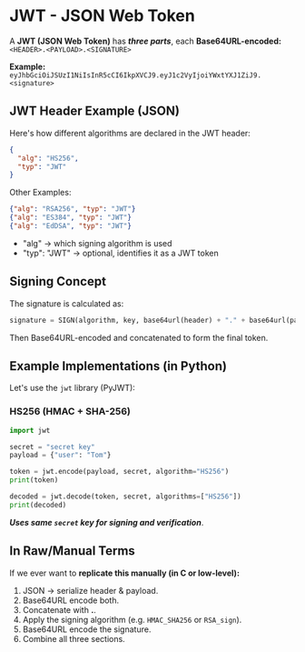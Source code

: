 # JWT - JSON Web Token
A **JWT (JSON Web Token)** has ***three parts***, each **Base64URL-encoded:** `<HEADER>.<PAYLOAD>.<SIGNATURE>`

**Example:** `eyJhbGciOiJSUzI1NiIsInR5cCI6IkpXVCJ9.eyJ1c2VyIjoiYWxtYXJ1ZiJ9.<signature>`

## JWT Header Example (JSON)
Here's how different algorithms are declared in the JWT header:
```json
{
  "alg": "HS256",
  "typ": "JWT"
}

```
Other Examples:

```json
{"alg": "RSA256", "typ": "JWT"}
{"alg": "ES384", "typ": "JWT"}
{"alg": "EdDSA", "typ": "JWT"}
```
 * "alg" $\rightarrow$ which signing algorithm is used
 * "typ": "JWT" $\rightarrow$ optional, identifies it as a JWT token

## Signing Concept
The signature is calculated as:
```python
signature = SIGN(algorithm, key, base64url(header) + "." + base64url(payload))
```
Then Base64URL-encoded and concatenated to form the final token.

## Example Implementations (in Python)
Let's use the `jwt` library (PyJWT):
### HS256 (HMAC + SHA-256)
```python
import jwt

secret = "secret key"
payload = {"user": "Tom"}

token = jwt.encode(payload, secret, algorithm="HS256")
print(token)

decoded = jwt.decode(token, secret, algorithms=["HS256"])
print(decoded)
```
***Uses same `secret` key for signing and verification***.

## In Raw/Manual Terms
If we ever want to **replicate this manually (in C or low-level):**
 1. JSON $\rightarrow$ serialize header & payload.
 2. Base64URL encode both.
 3. Concatenate with **.**.
 4. Apply the signing algorithm (e.g. `HMAC_SHA256` or `RSA_sign`).
 5. Base64URL encode the signature.
 6. Combine all three sections.
